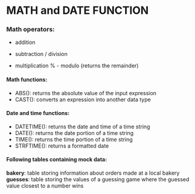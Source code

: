 # MATH and DATE FUNCTION

### Math operators:

+ addition
- subtraction
/ division
* multiplication
% - modulo
 (returns the remainder)

#### Math functions:

* ABS(): returns the absolute value of the input expression
* CAST(): converts an expression into another data type

#### Date and time functions:

* DATETIME(): returns the date and time of a time string
* DATE(): returns the date portion of a time string
* TIME(): returns the time portion of a time string
* STRFTIME(): returns a formatted date

#### Following tables containing mock data:

<b>bakery</b>: table storing information about orders made at a local bakery
<b>guesses</b>: table storing the values of a guessing game where the guessed value closest to a number wins
